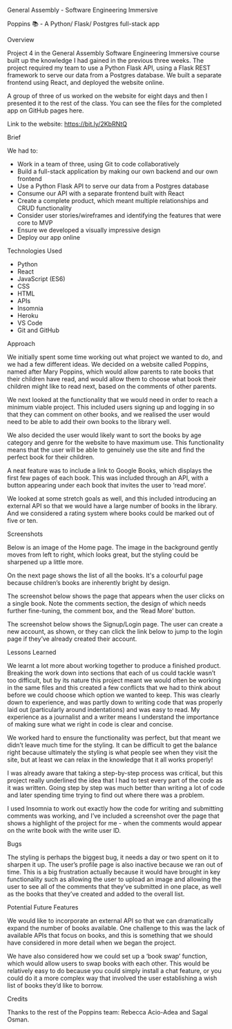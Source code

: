 
General Assembly - Software Engineering Immersive

Poppins 📚 - A Python/ Flask/ Postgres full-stack app


Overview

Project 4 in the General Assembly Software Engineering Immersive course built up the knowledge I had gained in the previous three weeks. The project required my team to use a Python Flask API, using a Flask REST framework to serve our data from a Postgres database. We built a separate frontend using React, and deployed the website online.

A group of three of us worked on the website for eight days and then I presented it to the rest of the class. You can see the files for the completed app on GitHub pages here.

Link to the website: https://bit.ly/2KbRNtQ

Brief

We had to:
* Work in a team of three, using Git to code collaboratively
* Build a full-stack application by making our own backend and our own frontend
* Use a Python Flask API to serve our data from a Postgres database
* Consume our API with a separate frontend built with React
* Create a complete product, which meant multiple relationships and CRUD functionality 
* Consider user stories/wireframes and identifying the features that were core to MVP
* Ensure we developed a visually impressive design
* Deploy our app online


Technologies Used

* Python
* React
* JavaScript (ES6)
* CSS
* HTML
* APIs
* Insomnia
* Heroku
* VS Code
* Git and GitHub


Approach

We initially spent some time working out what project we wanted to do, and we had a few different ideas. We decided on a website called Poppins, named after Mary Poppins, which would allow parents to rate books that their children have read, and would allow them to choose what book their children might like to read next, based on the comments of other parents.

We next looked at the functionality that we would need in order to reach a minimum viable project. This included users signing up and logging in so that they can comment on other books, and we realised the user would need to be able to add their own books to the library well.

We also decided the user would likely want to sort the books by age category and genre for the website to have maximum use. This functionality means that the user will be able to genuinely use the site and find the perfect book for their children.

A neat feature was to include a link to Google Books, which displays the first few pages of each book. This was included through an API, with a button appearing under each book that invites the user to ‘read more’.

We looked at some stretch goals as well, and this included introducing an external API so that we would have a large number of books in the library. And we considered a rating system where books could be marked out of five or ten.


Screenshots

Below is an image of the Home page. The image in the background gently moves from left to right, which looks great, but the styling could be sharpened up a little more.

On the next page shows the list of all the books. It's a colourful page because children’s books are inherently bright by design.

The screenshot below shows the page that appears when the user clicks on a single book. Note the comments section, the design of which needs further fine-tuning, the comment box, and the ‘Read More’ button.

The screenshot below shows the Signup/Login page. The user can create a new account, as shown, or they can click the link below to jump to the login page if they’ve already created their account. 


Lessons Learned

We learnt a lot more about working together to produce a finished product. Breaking the work down into sections that each of us could tackle wasn’t too difficult, but by its nature this project meant we would often be working in the same files and this created a few conflicts that we had to think about before we could choose which option we wanted to keep. This was clearly down to experience, and was partly down to writing code that was properly laid out (particularly around indentations) and was easy to read. My experience as a journalist and a writer means I understand the importance of making sure what we right in code is clear and concise.

We worked hard to ensure the functionality was perfect, but that meant we didn’t leave much time for the styling. It can be difficult to get the balance right because ultimately the styling is what people see when they visit the site, but at least we can relax in the knowledge that it all works properly!

I was already aware that taking a step-by-step process was critical, but this project really underlined the idea that I had to test every part of the code as it was written. Going step by step was much better than writing a lot of code and later spending time trying to find out where there was a problem.

I used Insomnia to work out exactly how the code for writing and submitting comments was working, and I’ve included a screenshot over the page that shows a highlight of the project for me - when the comments would appear on the write book with the write user ID.


Bugs

The styling is perhaps the biggest bug, it needs a day or two spent on it to sharpen it up. The user’s profile page is also inactive because we ran out of time. This is a big frustration actually because it would have brought in key functionality such as allowing the user to upload an image and allowing the user to see all of the comments that they’ve submitted in one place, as well as the books that they’ve created and added to the overall list.


Potential Future Features

We would like to incorporate an external API so that we can dramatically expand the number of books available. One challenge to this was the lack of available APIs that focus on books, and this is something that we should have considered in more detail when we began the project.

We have also considered how we could set up a ‘book swap’ function, which would allow users to swap books with each other. This would be relatively easy to do because you could simply install a chat feature, or you could do it a more complex way that involved the user establishing a wish list of books they’d like to borrow.


Credits

Thanks to the rest of the Poppins team: Rebecca Acio-Adea and Sagal Osman.
